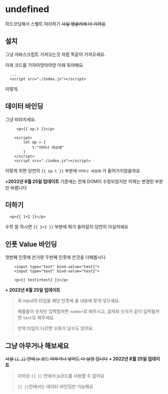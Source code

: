 # undefined
하드코딩해서 스벨트 따라하기
~~사실 앵귤러에 더 가까움~~


## 설치
그냥 자바스크립트 가져오는것 처럼 똑같이 가져오세요.

아래 코드를 가자아앙아아앙 아래 둬야해요.
```
  ...
  <script src="./index.js"></script>
```
이렇게.

## 데이터 바인딩
그냥 따라치세요.
```
     <p>{{ op.t }}</p>

    <script>
        let op = {
            t:"어머나 세상에"
        }
    </script>
    <script src="./index.js"></script>
```
이렇게 치면 당연히 `{{ op.t }}` 부분에 `어머나 세상에` 가 들어가지않을까요

**+2022년 8월 25일 업데이트**
기존에는 전체 DOM이 수정되었지만 이제는 변경된 부분만 바뀝니다

## 더하기
```
  <p>{{ 1+2 }}</p>
```
수학 잘 하시면 `{{ 1+2 }}` 부분에 뭐가 들어갈지 당연히 아실꺼에요

## 인풋 Value 바인딩
첫번째 인풋에 쓴거랑 두번째 인풋에 쓴것을 더해봅시다
```
    <input type="text" bind-value="test1">
    <input type="text" bind-value="test2">

    <p>{{ test1+test2 }}</p>
```

**+ 2022년 8월 25일 업데이트**
> 꼭 input의 타입을 해당 인풋에 쓸 내용에 맞게 넣으세요.
> 
> 예를들어 숫자만 입력할꺼면 `number`로 해주시고, 글자와 숫자가 같이 입력될꺼면 `text`로 해주세요.
> 
> 만약 타입이 다르면 오류가 날수도 있어요.

## 그냥 아무거나 해보세요
~~사실 `{{ }}` 안에 js 코드 아무거나 넣어도 다 실행 됩니다~~
**+ 2022년 8월 25일 업데이트**
> 더이상 `{{ }}` 안에서 js코드를 사용할 수 없어요
> 
> `{{ }}`안에서는 데이터 바인딩만 가능해요
